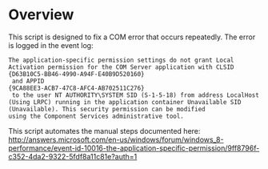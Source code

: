 # Overview

This script is designed to fix a COM error that occurs repeatedly. The error is logged in the event log:

    The application-specific permission settings do not grant Local Activation permission for the COM Server application with CLSID
    {D63B10C5-BB46-4990-A94F-E40B9D520160}
     and APPID
    {9CA88EE3-ACB7-47C8-AFC4-AB702511C276}
     to the user NT AUTHORITY\SYSTEM SID (S-1-5-18) from address LocalHost (Using LRPC) running in the application container Unavailable SID (Unavailable). This security permission can be modified
    using the Component Services administrative tool.

This script automates the manual steps documented here:
http://answers.microsoft.com/en-us/windows/forum/windows_8-performance/event-id-10016-the-application-specific-permission/9ff8796f-c352-4da2-9322-5fdf8a11c81e?auth=1
